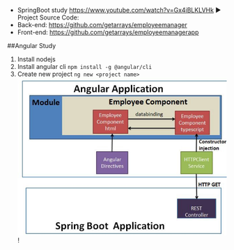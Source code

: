 - SpringBoot study https://www.youtube.com/watch?v=Gx4iBLKLVHk
  ► Project Source Code:
- Back-end: https://github.com/getarrays/employeemanager
- Front-end: https://github.com/getarrays/employeemanagerapp


##Angular Study
1. Install nodejs
2. Install angular cli `npm install -g @angular/cli`
3. Create new project `ng new <project name>`
![Angular Application.png](img_1.png)!
   
